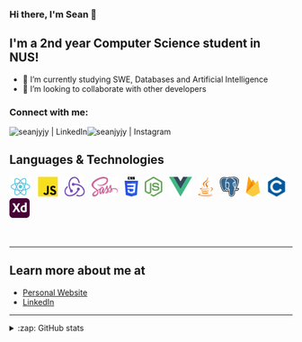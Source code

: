 ### Hi there, I'm Sean 👋

## I'm a 2nd year Computer Science student in NUS!

- 🌱 I’m currently studying SWE, Databases and Artificial Intelligence
- 🔭 I’m looking to collaborate with other developers

### Connect with me:
<!-- [<img align="left" alt="<my website>.com" src="https://raw.githubusercontent.com/iconic/open-iconic/master/svg/globe.svg" />][website] -->
[<img align="left" alt="seanjyjy | LinkedIn" src="https://img.shields.io/badge/linkedin-%230077B5.svg?&style=for-the-badge&logo=linkedin&logoColor=white" />][linkedin]
[<img align="left" alt="seanjyjy | Instagram" src="https://img.shields.io/badge/instagram-%23E4405F.svg?&style=for-the-badge&logo=instagram&logoColor=white" />][instagram]
<!-- [<img align="left" alt="seanjyjy | Medium" src="https://img.shields.io/badge/medium-%2312100E.svg?&style=for-the-badge&logo=medium&logoColor=white" />][medium] -->

<br />

## Languages & Technologies

<div>
  <a href="https://reactjs.org/" title="React"><img src="images/react.svg" height="35" width="auto" /></a>
  &nbsp;
  <a href="https://www.javascript.com/" title="JavaScript"><img src="images/javascript.svg" height="35" width="auto" /></a>
  &nbsp;
  <a href="https://redux.js.org" title="Redux"><img src="images/redux.svg" height="35" width="auto" /></a>
  &nbsp;
    <a href="https://sass-lang.com/" title="Sass"><img src="images/sass.svg" height="35" width="auto" /></a>
    &nbsp;
      <a href="https://github.com/topics/css" title="CSS"><img src="images/css.svg" height="35" width="auto" /></a>
      &nbsp;
  <a href="https://nodejs.org/en/" title="NodeJs"><img src="images/nodejs.svg" height="35" width="auto" /></a>
  &nbsp;
      <a href="https://vuejs.org/" title="Vue"><img src="images/vue.svg" height="35" width="auto" /></a>
      &nbsp;
  <a href="https://www.java.com/en/" title="Java"><img src="images/java.svg" height="35" width="auto"/></a>
    &nbsp;
        <a href="https://www.postgresql.org/" title="PostgreSQL"><img src="images/psql.svg" height="35" width="auto" /></a>
        &nbsp;
    <a href="https://firebase.google.com/" title="Firebase"><img src="images/firebase.svg" height="35" width="auto" /></a>
    &nbsp;
  <a href="https://en.wikipedia.org/wiki/C%2B%2B" title="c"><img src="images/c.svg" height="35" width="auto" /></a>
  &nbsp;   
  <a href="https://www.adobe.com/sea/products/xd.html" title="Adobe XD"><img src="images/adobexd.svg" height="35" width="auto" /></a>
</div>

<br />
<br />

---

## Learn more about me at

- [Personal Website](https://seanjyjy.github.io/me/)
- [LinkedIn](https://www.linkedin.com/in/jyjy98/)

---

<details>
  
  <summary>:zap: GitHub stats</summary>
  <img alt="Sean's Github stats" src="https://github-readme-stats.vercel.app/api?username=seanjyjy&show_icons=true&theme=material-palenight&count_private=true" />
  <div><img alt="Sean's Most Used Languages" src="https://github-readme-stats.vercel.app/api/top-langs/?username=seanjyjy&langs_count=8" /></div>
</details>

<!-- [website]: <my website> -->
[instagram]: https://www.instagram.com/seanthemeh/
[linkedin]: https://www.linkedin.com/in/jyjy98/
